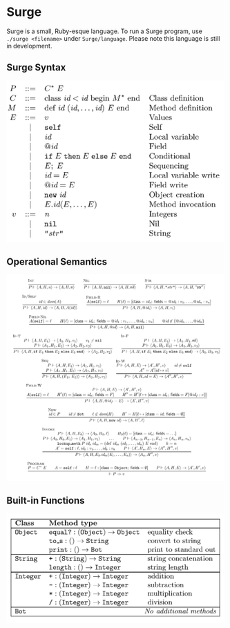 # Surge

Surge is a small, Ruby-esque language. To run a Surge program, use `./surge <filename>` under `Surge/language`. Please note this language is still in development.


## Surge Syntax

![](https://github.com/0xJeremy/Surge/blob/master/docs/syntax.png)

## Operational Semantics

![](https://github.com/0xJeremy/Surge/blob/master/docs/opsem.png)

## Built-in Functions

![](https://github.com/0xJeremy/Surge/blob/master/docs/functions.png)


